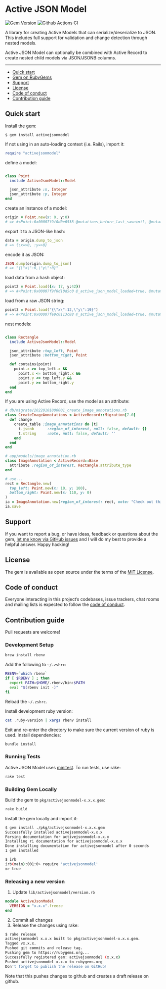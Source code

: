 # Active JSON Model

[![Gem Version](https://badge.fury.io/rb/activejsonmodel.svg)](https://rubygems.org/gems/activejsonmodel)
![Github Actions CI](https://github.com/rmorlok/activejsonmodel/actions/workflows/ci.yaml/badge.svg)

A library for creating Active Models that can serialize/deserialize to JSON. This includes full support for validation
and change detection through nested models.

Active JSON Model can optionally be combined with Active Record to create nested child models via JSON/JSONB columns. 

---

- [Quick start](#quick-start)
- [Gem on RubyGems](https://rubygems.org/gems/activejsonmodel)
- [Support](#support)
- [License](#license)
- [Code of conduct](#code-of-conduct)
- [Contribution guide](#contribution-guide)

## Quick start

Install the gem:

```
$ gem install activejsonmodel
```

If not using in an auto-loading context (i.e. Rails), import it:

```ruby
require "activejsonmodel"
```

define a model:

```ruby

class Point
  include ActiveJsonModel::Model

  json_attribute :x, Integer
  json_attribute :y, Integer
end
```

create an instance of a model:

```ruby
origin = Point.new(x: 0, y:0)
# => #<Point:0x00007f9f0d0e6538 @mutations_before_last_save=nil, @mutations_from_database=nil, @x=0, @x_is_default=false, @y=0, @y_is_default=false>
```

export it to a JSON-like hash:

```ruby
data = origin.dump_to_json
# => {:x=>0, :y=>0}
```

encode it as JSON:

```ruby
JSON.dump(origin.dump_to_json)
# => "{\"x\":0,\"y\":0}"
```

load data from a hash object:

```ruby
point2 = Point.load({x: 17, y:42})
# => #<Point:0x00007f9f0d10d5c0 @_active_json_model_loaded=true, @mutations_before_last_save=nil, @mutations_from_database=nil, @x=17, @x_is_default=false, @y=42, @y_is_default=false>
```

load from a raw JSON string:

```ruby
point3 = Point.load("{\"x\":12,\"y\":19}")
# => #<Point:0x00007fe9c0113c88 @_active_json_model_loaded=true, @mutations_before_last_save=nil, @mutations_from_database=nil, @x=12, @x_is_default=false, @y=19, @y_is_default=false>
```

nest models:

```ruby

class Rectangle
  include ActiveJsonModel::Model

  json_attribute :top_left, Point
  json_attribute :bottom_right, Point

  def contains(point)
    point.x >= top_left.x &&
      point.x <= bottom_right.x &&
      point.y <= top_left.y &&
      point.y >= bottom_right.y
  end
end
```

If you are using Active Record, use the model as an attribute:

```ruby
# db/migrate/20220101000001_create_image_annotations.rb
class CreateImageAnnotations < ActiveRecord::Migration[7.0]
  def change
    create_table :image_annotations do |t|
      t.jsonb      :region_of_interest, null: false, default: {}
      t.string     :note, null: false, default: ''
    end
  end
end

# app/models/image_annotation.rb
class ImageAnnotation < ActiveRecord::Base 
  attribute :region_of_interest, Rectangle.attribute_type
end

# use...
rect = Rectangle.new(
  top_left: Point.new(x: 10, y: 100),
  bottom_right: Point.new(x: 110, y: 0)
)
ia = ImageAnnotation.new(region_of_interest: rect, note: "Check out this mistake")
ia.save
```

## Support

If you want to report a bug, or have ideas, feedback or questions about the gem, [let me know via GitHub issues](https://github.com/rmorlok/activejsonmodel/issues/new) and I will do my best to provide a helpful answer. Happy hacking!

## License

The gem is available as open source under the terms of the [MIT License](LICENSE.txt).

## Code of conduct

Everyone interacting in this project’s codebases, issue trackers, chat rooms and mailing lists is expected to follow the [code of conduct](CODE_OF_CONDUCT.md).

## Contribution guide

Pull requests are welcome!

### Development Setup

```bash
brew install rbenv
```

Add the following to `~/.zshrc`:

```bash
RBENV=`which rbenv`
if [ $RBENV ] ; then
  export PATH=$HOME/.rbenv/bin:$PATH
  eval "$(rbenv init -)"
fi
```

Reload the `~/.zshrc`.

Install development ruby version:

```bash
cat .ruby-version | xargs rbenv install
```

Exit and re-enter the directory to make sure the current version of ruby is used. Install dependencies:

```bash
bundle install
```

### Running Tests

Active JSON Model uses [minitest](https://github.com/minitest/minitest). To run tests, use rake:

```bash
rake test
```

### Building Gem Locally

Build the gem to `pkg/activejsonmodel-x.x.x.gem`:

```bash
rake build
```

Install the gem locally and import it:

```bash
$ gem install ./pkg/activejsonmodel-x.x.x.gem
Successfully installed activejsonmodel-x.x.x
Parsing documentation for activejsonmodel-x.x.x
Installing ri documentation for activejsonmodel-x.x.x
Done installing documentation for activejsonmodel after 0 seconds
1 gem installed

$ irb
irb(main):001:0> require 'activejsonmodel'
=> true 
```

### Releasing a new version

1. Update `lib/activejsonmodel/version.rb`

```ruby
module ActiveJsonModel
  VERSION = "x.x.x".freeze
end
```

2. Commit all changes
3. Release the changes using rake:

```bash
$ rake release
activejsonmodel x.x.x built to pkg/activejsonmodel-x.x.x.gem.
Tagged vx.x.x.
Pushed git commits and release tag.
Pushing gem to https://rubygems.org...
Successfully registered gem: activejsonmodel (x.x.x)
Pushed activejsonmodel x.x.x to rubygems.org
Don't forget to publish the release on GitHub!
```

Note that this pushes changes to github and creates a draft release on github. 